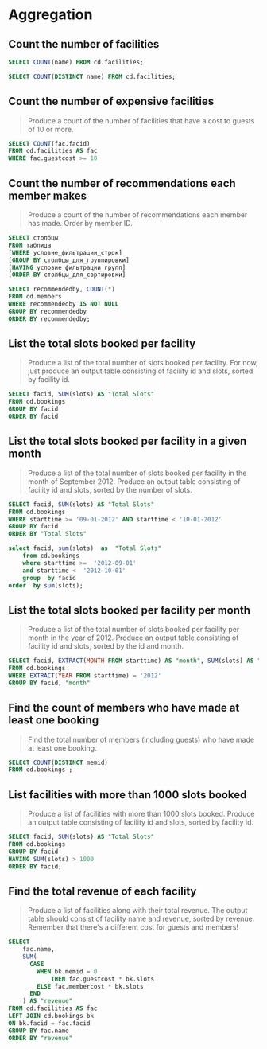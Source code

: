 # Aggregation


## Count the number of facilities

```sql
SELECT COUNT(name) FROM cd.facilities;
```

```sql
SELECT COUNT(DISTINCT name) FROM cd.facilities;
```



## Count the number of expensive facilities

> Produce a count of the number of facilities that have a cost to guests of 10 or more.

```sql
SELECT COUNT(fac.facid) 
FROM cd.facilities AS fac 
WHERE fac.guestcost >= 10
```


## Count the number of recommendations each member makes

> Produce a count of the number of recommendations each member has made. Order by member ID.


```sql
SELECT столбцы
FROM таблица
[WHERE условие_фильтрации_строк]
[GROUP BY столбцы_для_группировки]
[HAVING условие_фильтрации_групп]
[ORDER BY столбцы_для_сортировки]
```

```sql
SELECT recommendedby, COUNT(*)
FROM cd.members
WHERE recommendedby IS NOT NULL
GROUP BY recommendedby
ORDER BY recommendedby;
```


## List the total slots booked per facility

> Produce a list of the total number of slots booked per facility. For now, just produce an output table consisting of facility id and slots, sorted by facility id.

```sql
SELECT facid, SUM(slots) AS "Total Slots"
FROM cd.bookings
GROUP BY facid
ORDER BY facid
```


## List the total slots booked per facility in a given month

> Produce a list of the total number of slots booked per facility in the month of September 2012. Produce an output table consisting of facility id and slots, sorted by the number of slots.


```sql
SELECT facid, SUM(slots) AS "Total Slots"
FROM cd.bookings
WHERE starttime >= '09-01-2012' AND starttime < '10-01-2012'
GROUP BY facid
ORDER BY "Total Slots"
```

```sql
select facid, sum(slots)  as  "Total Slots"  
    from cd.bookings 
    where starttime >=  '2012-09-01'  
    and starttime <  '2012-10-01'  
    group  by facid 
order  by sum(slots);
```



## List the total slots booked per facility per month

> Produce a list of the total number of slots booked per facility per month in the year of 2012. Produce an output table consisting of facility id and slots, sorted by the id and month.


```sql
SELECT facid, EXTRACT(MONTH FROM starttime) AS "month", SUM(slots) AS "Total Slots"
FROM cd.bookings
WHERE EXTRACT(YEAR FROM starttime) = '2012'
GROUP BY facid, "month"
```



## Find the count of members who have made at least one booking

> Find the total number of members (including guests) who have made at least one booking.


```sql
SELECT COUNT(DISTINCT memid)
FROM cd.bookings ;
```



## List facilities with more than 1000 slots booked

> Produce a list of facilities with more than 1000 slots booked. Produce an output table consisting of facility id and slots, sorted by facility id.

```sql
SELECT facid, SUM(slots) AS "Total Slots"
FROM cd.bookings
GROUP BY facid
HAVING SUM(slots) > 1000
ORDER BY facid;
```


## Find the total revenue of each facility 

> Produce a list of facilities along with their total revenue. The output table should consist of facility name and revenue, sorted by revenue. Remember that there's a different cost for guests and members!

```sql
SELECT 
	fac.name,
	SUM(
	  CASE 
	  	WHEN bk.memid = 0
	  		THEN fac.guestcost * bk.slots
	  	ELSE fac.membercost * bk.slots
	  END
	) AS "revenue"
FROM cd.facilities AS fac
LEFT JOIN cd.bookings bk
ON bk.facid = fac.facid
GROUP BY fac.name
ORDER BY "revenue"
```